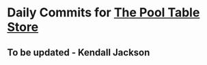 <h1>Daily Commits for <a href="https://pooltablestore.com" title="Link to The Pool Table Store" target="_blank">The Pool Table Store</a></h1>
<h2>To be updated - Kendall Jackson</h2>
